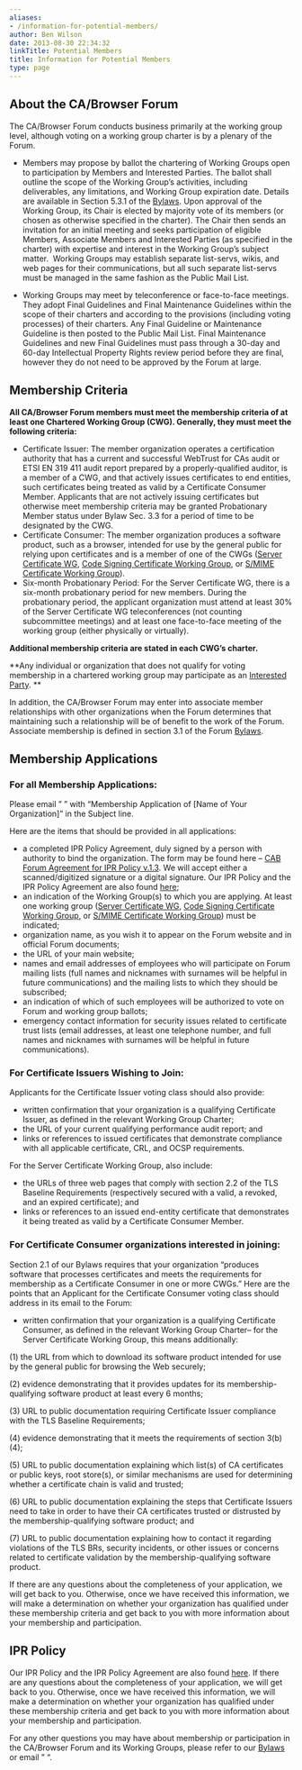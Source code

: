 ```yaml
---
aliases:
- /information-for-potential-members/
author: Ben Wilson
date: 2013-08-30 22:34:32
linkTitle: Potential Members
title: Information for Potential Members
type: page
---
```


## About the CA/Browser Forum

The CA/Browser Forum conducts business primarily at the working group level, although voting on a working group charter is by a plenary of the Forum.

- Members may propose by ballot the chartering of Working Groups open to participation by Members and Interested Parties. The ballot shall outline the scope of the Working Group’s activities, including deliverables, any limitations, and Working Group expiration date. Details are available in Section 5.3.1 of the [Bylaws][1]. Upon approval of the Working Group, its Chair is elected by majority vote of its members (or chosen as otherwise specified in the charter). The Chair then sends an invitation for an initial meeting and seeks participation of eligible Members, Associate Members and Interested Parties (as specified in the charter) with expertise and interest in the Working Group’s subject matter.  Working Groups may establish separate list-servs, wikis, and web pages for their communications, but all such separate list-servs must be managed in the same fashion as the Public Mail List.

- Working Groups may meet by teleconference or face-to-face meetings. They adopt Final Guidelines and Final Maintenance Guidelines within the scope of their charters and according to the provisions (including voting processes) of their charters. Any Final Guideline or Maintenance Guideline is then posted to the Public Mail List. Final Maintenance Guidelines and new Final Guidelines must pass through a 30-day and 60-day Intellectual Property Rights review period before they are final, however they do not need to be approved by the Forum at large.

## Membership Criteria

**All CA/Browser Forum members must meet the membership criteria of at least one Chartered Working Group (CWG). Generally, they must meet the following criteria:**

- Certificate Issuer: The member organization operates a certification authority that has a current and successful WebTrust for CAs audit or ETSI EN 319 411 audit report prepared by a properly-qualified auditor, is a member of a CWG, and that actively issues certificates to end entities, such certificates being treated as valid by a Certificate Consumer Member. Applicants that are not actively issuing certificates but otherwise meet membership criteria may be granted Probationary Member status under Bylaw Sec. 3.3 for a period of time to be designated by the CWG.
- Certificate Consumer: The member organization produces a software product, such as a browser, intended for use by the general public for relying upon certificates and is a member of one of the CWGs ([Server Certificate WG][2], [Code Signing Certificate Working Group][3], or [S/MIME Certificate Working Group][4]).
- Six-month Probationary Period: For the Server Certificate WG, there is a six-month probationary period for new members. During the probationary period, the applicant organization must attend at least 30% of the Server Certificate WG teleconferences (not counting subcommittee meetings) and at least one face-to-face meeting of the working group (either physically or virtually).

**Additional membership criteria are stated in each CWG’s charter.**

**Any individual or organization that does not qualify for voting membership in a chartered working group may participate as an [Interested Party][5].
**

In addition, the CA/Browser Forum may enter into associate member relationships with other organizations when the Forum determines that maintaining such a relationship will be of benefit to the work of the Forum. Associate membership is defined in section 3.1 of the Forum [Bylaws][1].

## Membership Applications

### For all Membership Applications:

Please email ” ” with “Membership Application of \[Name of Your Organization\]” in the Subject line.

Here are the items that should be provided in all applications:

- a completed IPR Policy Agreement, duly signed by a person with authority to bind the organization. The form may be found here – [CAB Forum Agreement for IPR Policy v.1.3][6]. We will accept either a scanned/digitized signature or a digital signature. Our IPR Policy and the IPR Policy Agreement are also found [here][7];
- an indication of the Working Group(s) to which you are applying. At least one working group ([Server Certificate WG][2], [Code Signing Certificate Working Group][3], or [S/MIME Certificate Working Group][4]) must be indicated;
- organization name, as you wish it to appear on the Forum website and in official Forum documents;
- the URL of your main website;
- names and email addresses of employees who will participate on Forum mailing lists (full names and nicknames with surnames will be helpful in future communications) and the mailing lists to which they should be subscribed;
- an indication of which of such employees will be authorized to vote on Forum and working group ballots;
- emergency contact information for security issues related to certificate trust lists (email addresses, at least one telephone number, and full names and nicknames with surnames will be helpful in future communications).

### For Certificate Issuers Wishing to Join:

Applicants for the Certificate Issuer voting class should also provide:

- written confirmation that your organization is a qualifying Certificate Issuer, as defined in the relevant Working Group Charter;
- the URL of your current qualifying performance audit report; and
- links or references to issued certificates that demonstrate compliance with all applicable certificate, CRL, and OCSP requirements.

For the Server Certificate Working Group, also include:

- the URLs of three web pages that comply with section 2.2 of the TLS Baseline Requirements (respectively secured with a valid, a revoked, and an expired certificate); and
- links or references to an issued end-entity certificate that demonstrates it being treated as valid by a Certificate Consumer Member.

### For Certificate Consumer organizations interested in joining:

Section 2.1 of our Bylaws requires that your organization “produces software that processes certificates and meets the requirements for membership as a Certificate Consumer in one or more CWGs.” Here are the points that an Applicant for the Certificate Consumer voting class should address in its email to the Forum:

- written confirmation that your organization is a qualifying Certificate Consumer, as defined in the relevant Working Group Charter– for the Server Certificate Working Group, this means additionally:

(1) the URL from which to download its software product intended for use by the general public for browsing the Web securely;

(2) evidence demonstrating that it provides updates for its membership-qualifying software product at least every 6 months;

(3) URL to public documentation requiring Certificate Issuer compliance with the TLS Baseline Requirements;

(4) evidence demonstrating that it meets the requirements of section 3(b)(4);

(5) URL to public documentation explaining which list(s) of CA certificates or public keys, root store(s), or similar mechanisms are used for determining whether a certificate chain is valid and trusted;

(6) URL to public documentation explaining the steps that Certificate Issuers need to take in order to have their CA certificates trusted or distrusted by the membership-qualifying software product; and

(7) URL to public documentation explaining how to contact it regarding violations of the TLS BRs, security incidents, or other issues or concerns related to certificate validation by the membership-qualifying software product.

If there are any questions about the completeness of your application, we will get back to you. Otherwise, once we have received this information, we will make a determination on whether your organization has qualified under these membership criteria and get back to you with more information about your membership and participation.

## IPR Policy

Our IPR Policy and the IPR Policy Agreement are also found [here][7]. If there are any questions about the completeness of your application, we will get back to you. Otherwise, once we have received this information, we will make a determination on whether your organization has qualified under these membership criteria and get back to you with more information about your membership and participation.

For any other questions you may have about membership or participation in the CA/Browser Forum and its Working Groups, please refer to our [Bylaws][1] or email ” “.

[1]: /bylaws/
[2]: /working-groups/scwg/
[3]: /code-signing-working-group/
[4]: /working-groups/smime-certificate-wg/
[5]: /interested-parties/
[6]: /uploads/CAB-Forum-Agreement-for-IPR-Policy_20FEB18.pdf
[7]: /ipr-policy/ "IPR Policy"